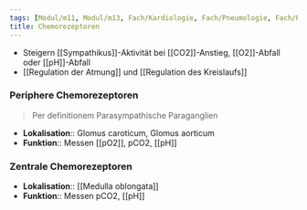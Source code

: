 ```yaml
---
tags: [Modul/m11, Modul/m13, Fach/Kardiologie, Fach/Pneumologie, Fach/Physiologie]
title: Chemorezeptoren
---
```

- Steigern [[Sympathikus]]-Aktivität bei [[CO2]]-Anstieg, [[O2]]-Abfall oder [[pH]]-Abfall
- [[Regulation der Atmung]] und [[Regulation des Kreislaufs]]
### Periphere Chemorezeptoren
> Per definitionem Parasympathische Paraganglien
- **Lokalisation**:: Glomus caroticum, Glomus aorticum
- **Funktion**:: Messen [[pO2]], pCO2, [[pH]]
### Zentrale Chemorezeptoren
- **Lokalisation**:: [[Medulla oblongata]]
- **Funktion**:: Messen pCO2, [[pH]]
